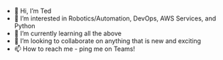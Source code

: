 - 👋 Hi, I’m Ted
- 👀 I’m interested in Robotics/Automation, DevOps, AWS Services, and Python
- 🌱 I’m currently learning all the above
- 💞️ I’m looking to collaborate on anything that is new and exciting
- 📫 How to reach me - ping me on Teams!

<!---
lanot-kkr/lanot-kkr is a ✨ special ✨ repository because its `README.md` (this file) appears on your GitHub profile.
You can click the Preview link to take a look at your changes.
--->
